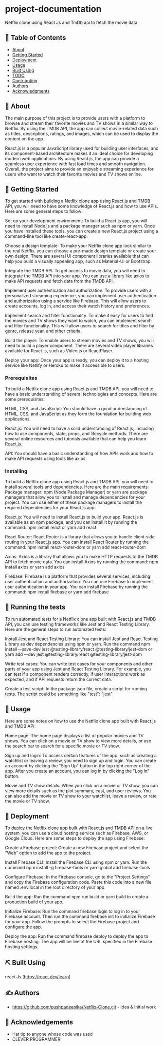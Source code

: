# project-documentation

Netflix clone using React Js and TmDb api to fetch the movie data.

## 📝 Table of Contents

- [About](#about)
- [Getting Started](#getting_started)
- [Deployment](#deployment)
- [Usage](#usage)
- [Built Using](#built_using)
- [TODO](../TODO.md)
- [Contributing](../CONTRIBUTING.md)
- [Authors](#authors)
- [Acknowledgments](#acknowledgement)

## 🧐 About

The main purpose of this project is to provide users with a platform to browse and stream their favorite movies and TV shows in a similar way to Netflix. By using the TMDB API, the app can collect movie-related data such as titles, descriptions, ratings, and images, which can be used to display the content on the app.

React.js is a popular JavaScript library used for building user interfaces, and its component-based architecture makes it an ideal choice for developing modern web applications. By using React.js, the app can provide a seamless user experience with fast load times and smooth navigation. Overall, the project aims to provide an enjoyable streaming experience for users who want to watch their favorite movies and TV shows online.

## 🏁 Getting Started

To get started with building a Netflix clone app using React.js and TMDB API, you will need to have some knowledge of React.js and how to use APIs. Here are some general steps to follow:

Set up your development environment: To build a React.js app, you will need to install Node.js and a package manager such as npm or yarn. Once you have installed these tools, you can create a new React.js project using a command-line tool like create-react-app.

Choose a design template: To make your Netflix clone app look similar to the real Netflix, you can choose a pre-made design template or create your own design. There are several UI component libraries available that can help you build a visually appealing app, such as Material-UI or Bootstrap.

Integrate the TMDB API: To get access to movie data, you will need to integrate the TMDB API into your app. You can use a library like axios to make API requests and fetch data from the TMDB API.

Implement user authentication and authorization: To provide users with a personalized streaming experience, you can implement user authentication and authorization using a service like Firebase. This will allow users to create accounts, log in, and access their watch history and preferences.

Implement search and filter functionality: To make it easy for users to find the movies and TV shows they want to watch, you can implement search and filter functionality. This will allow users to search for titles and filter by genre, release year, and other criteria.

Build the player: To enable users to stream movies and TV shows, you will need to build a player component. There are several video player libraries available for React.js, such as Video.js or ReactPlayer.

Deploy your app: Once your app is ready, you can deploy it to a hosting service like Netlify or Heroku to make it accessible to users.

### Prerequisites

To build a Netflix clone app using React.js and TMDB API, you will need to have a basic understanding of several technologies and concepts. Here are some prerequisites:

HTML, CSS, and JavaScript: You should have a good understanding of HTML, CSS, and JavaScript as they form the foundation for building web applications.

React.js: You will need to have a solid understanding of React.js, including how to use components, state, props, and lifecycle methods. There are several online resources and tutorials available that can help you learn React.js.

API: You should have a basic understanding of how APIs work and how to make API requests using tools like axios.

### Installing

To build a Netflix clone app using React.js and TMDB API, you will need to install several tools and dependencies. Here are the main requirements:
Package manager: npm (Node Package Manager) or yarn are package managers that allow you to install and manage dependencies for your project. You can use either of these package managers to install the required dependencies for your React.js app.

React.js: You will need to install React.js to build your app. React.js is available as an npm package, and you can install it by running the command: npm install react or yarn add react

React Router: React Router is a library that allows you to handle client-side routing in your React.js app. You can install React Router by running the command: npm install react-router-dom or yarn add react-router-dom

Axios: Axios is a library that allows you to make HTTP requests to the TMDB API to fetch movie data. You can install Axios by running the command: npm install axios or yarn add axios

Firebase: Firebase is a platform that provides several services, including user authentication and authorization. You can use Firebase to implement user authentication in your app. You can install Firebase by running the command: npm install firebase or yarn add firebase

## 🔧 Running the tests

To run automated tests for a Netflix clone app built with React.js and TMDB API, you can use testing frameworks like Jest and React Testing Library. Here are the general steps to run automated tests:

Install Jest and React Testing Library: You can install Jest and React Testing Library as dev dependencies using npm or yarn. Run the command npm install --save-dev jest @testing-library/react @testing-library/jest-dom or yarn add --dev jest @testing-library/react @testing-library/jest-dom

Write test cases: You can write test cases for your components and other parts of your app using Jest and React Testing Library. For example, you can test if a component renders correctly, if user interactions work as expected, and if API requests return the correct data.

Create a test script: In the package.json file, create a script for running tests. The script could be something like "test": "jest"

## 🎈 Usage <a name="usage"></a>

Here are some notes on how to use the Netflix clone app built with React.js and TMDB API:

Home page: The home page displays a list of popular movies and TV shows. You can click on a movie or TV show to view more details, or use the search bar to search for a specific movie or TV show.

Sign up and login: To access certain features of the app, such as creating a watchlist or leaving a review, you need to sign up and login. You can create an account by clicking the "Sign Up" button in the top right corner of the app. After you create an account, you can log in by clicking the "Log In" button.

Movie and TV show details: When you click on a movie or TV show, you can view more details such as the plot summary, cast, and user reviews. You can also add the movie or TV show to your watchlist, leave a review, or rate the movie or TV show.

## 🚀 Deployment

To deploy the Netflix clone app built with React.js and TMDB API on a live system, you can use a cloud hosting service such as Firebase, AWS, or Google Cloud. Here are some steps to deploy the app using Firebase:

Create a Firebase project: Create a new Firebase project and select the "Web" option to add the app to the project.

Install Firebase CLI: Install the Firebase CLI using npm or yarn. Run the command npm install -g firebase-tools or yarn global add firebase-tools

Configure Firebase: In the Firebase console, go to the "Project Settings" and copy the Firebase configuration code. Paste this code into a new file named .env.local in the root directory of your app.

Build the app: Run the command npm run build or yarn build to create a production build of your app.

Initialize Firebase: Run the command firebase login to log in to your Firebase account. Then run the command firebase init to initialize Firebase for your app. Follow the prompts to select the Firebase project and configure the app.

Deploy the app: Run the command firebase deploy to deploy the app to Firebase hosting. The app will be live at the URL specified in the Firebase hosting settings.

## ⛏️ Built Using

react Js (https://react.dev/learn)

## ✍️ Authors <a name = "authors"></a>

- https://github.com/pushpadeepika/Netflix-Clone.git - Idea & Initial work

## 🎉 Acknowledgements

- Hat tip to anyone whose code was used
- CLEVER PROGRAMMER